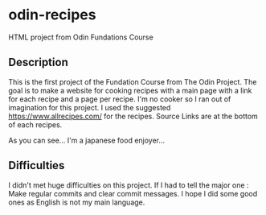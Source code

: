 # odin-recipes
HTML project from Odin Fundations Course

## Description
This is the first project of the Fundation Course from The Odin Project.
The goal is to make a website for cooking recipes with a main page with a link for each recipe and a page per recipe. 
I'm no cooker so I ran out of imagination for this project. I used the suggested https://www.allrecipes.com/ for the recipes. 
Source Links are at the bottom of each recipes.

As you can see... I'm a japanese food enjoyer...


## Difficulties
I didn't met huge difficulties on this project. If I had to tell the major one : Make regular commits and clear commit messages. 
I hope I did some good ones as English is not my main language. 


